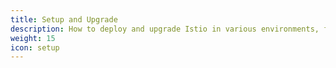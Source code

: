 ```yaml
---
title: Setup and Upgrade
description: How to deploy and upgrade Istio in various environments, for example Kubernetes and Consul.
weight: 15
icon: setup
---
```

